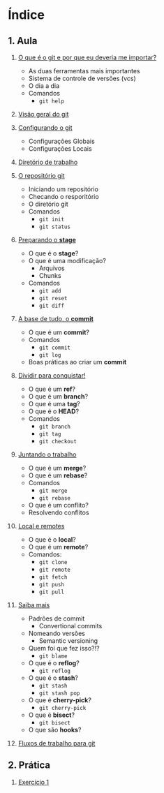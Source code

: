 # Índice

## 1. Aula

1. [O que é o git e por que eu deveria me importar?](motivacao.md)
    - As duas ferramentas mais importantes
    - Sistema de controle de versões (vcs)
    - O dia a dia
    - Comandos
      - `git help`

1. [Visão geral do git](visao-geral.md)

1. [Configurando o git](configurando-o-git.md)
    - Configurações Globais
    - Configurações Locais

1. [Diretório de trabalho](diretorio-de-trabalho.md)

1. [O repositório git](repositorio.md)
    - Iniciando um repositório
    - Checando o resporitório
    - O diretório git
    - Comandos
      - `git init`
      - `git status`

1. [Preparando o **stage**](stage.md)
    - O que é o **stage**?
    - O que é uma modificação?
      - Arquivos
      - Chunks
    - Comandos
      - `git add`
      - `git reset`
      - `git diff`
    
1. [A base de tudo, o **commit**](commit.md)
    - O que é um **commit**?
    - Comandos
      - `git commit`
      - `git log`
    - Boas práticas ao criar um **commit**
    
1. [Dividir para conquistar!](branch.md)
    - O que é um **ref**?
    - O que é um **branch**?
    - O que é uma **tag**?
    - O que é o **HEAD**?
    - Comandos
      - `git branch`
      - `git tag`
      - `git checkout`

1. [Juntando o trabalho](merge-rebase.md) 
    - O que é um **merge**?
    - O que é um **rebase**?
    - Comandos
      - `git merge`
      - `git rebase`
    - O que é um conflito?
    - Resolvendo conflitos
    
1. [Local e remotes](local-remote.md)
    - O que é o **local**?
    - O que é um **remote**?
    - Comandos:
      - `git clone`
      - `git remote`
      - `git fetch`
      - `git push`
      - `git pull`
    
1. [Saiba mais](saber-mais.md)
    - Padrões de commit
      - Convertional commits
    - Nomeando versões
      - Semantic versioning
    - Quem foi que fez isso?!?
      - `git blame`
    - O que é o **reflog**?
      - `git reflog`
    - O que é o **stash**?
      - `git stash`
      - `git stash pop`
    - O que é **cherry-pick**?
      - `git cherry-pick`
    - O que é **bisect**?
      - `git bisect`
    - O que são **hooks**?
    
1. [Fluxos de trabalho para git](fluxos.md)

## 2. Prática

1. [Exercício 1](exercicio-1.md)


